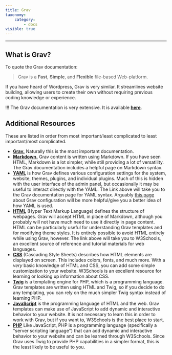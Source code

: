 ```yaml
---
title: Grav
taxonomy:
    category:
        - docs
visible: true
---
```


---

## What is Grav?

To quote the Grav documentation:

> Grav is a **Fast**, **Simple**, and **Flexible** file-based Web-platform.

If you have heard of Wordpress, Grav is very similar. It streamlines website building, allowing users to create their own without requiring previous coding knowledge or experience.

!!! The Grav documentation is very extensive. It is available **[here](https://learn.getgrav.org/16?target=_blank)**.

## Additional Resources

These are listed in order from most important/least complicated to least important/most complicated.

- **[Grav.](https://learn.getgrav.org/16)** Naturally this is the most important documentation.
- **[Markdown.](https://learn.getgrav.org/16/content/markdown)** Grav content is written using Markdown. If you have seen HTML, Markdown is a lot simpler, while still providing a lot of versatility. The Grav documentation includes a helpful page on Markdown syntax.
- **[YAML](https://learn.getgrav.org/16/advanced/yaml)** is how Grav defines various configuration settings for the system, website, themes, plugins, and individual plugins. Much of this is hidden with the user interface of the admin panel, but occasionally it may be useful to interact directly with the YAML. The Link above will take you to the Grav documentation page for YAML syntax. Arguably [this page](https://learn.getgrav.org/16/basics/grav-configuration) about Grav configuration will be more helpful/give you a better idea of how YAML is used.
- **[HTML](https://www.w3schools.com/html/default.asp)** (Hyper Text Markup Language) defines the structure of webpages. Grav will accept HTML in place of Markdown, although you probably will not have much need to use it directly in page content. HTML can be particularly useful for understanding Grav templates and for modifying theme styles. It is entirely possible to avoid HTML entirely while using Grav, however. The link above will take you to W3Schools, an excellent source of reference and tutorial materials for web languages.
- **[CSS](https://www.w3schools.com/css/default.asp)** (Cascading Style Sheets) describes how HTML elements are displayed on screen. This includes colors, fonts, and much more. With a _very_ basic knowledge of HTML and CSS, you can add some simple customization to your website. W3Schools is an excellent resource for learning or looking up information about CSS.
- **[Twig](https://twig.symfony.com/doc/2.x/)** is a templating engine for PHP, which is a programming language. Grav templates are written using HTML and Twig, so if you decide to do any templating, you can rely on the much simpler Twig syntax instead of learning PHP.
- **[JavaScript](https://www.w3schools.com/js/default.asp)** is the programming language of HTML and the web. Grav templates can make use of JavaScript to add dynamic and interactive behavior to your website. It is not necessary to learn this in order to work with Grav, but if you want to, W3Schools is the best place to start.
- **[PHP](https://www.w3schools.com/php/default.asp)** Like JavaScript, PHP is a programming language (specifically a "server scripting language") that can add dynamic and interactive behavior to your website and can be learned through W3Schools. Since Grav uses Twig to provide PHP capabilities in a simpler format, this is the least likely to be useful to you.